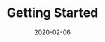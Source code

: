---
linktitle: ''
summary: ''
weight: 1
title: Getting Started
date: 2020-02-06
draft: false

authors:
- admin
tags: 
- getting-started
categories: ''
toc: true
profile: false
reading_time: true
share: true
featured: true
comments: true
disable_comment: false
commentable: true
editable: false
header:
  caption: ''
  image: ''
---